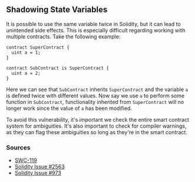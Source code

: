 ## Shadowing State Variables

It is possible to use the same variable twice in Solidity, but it can lead to unintended side effects. This is especially difficult regarding working with multiple contracts. Take the following example:

```
contract SuperContract {
  uint a = 1;
}

contract SubContract is SuperContract {
  uint a = 2;
}
```

Here we can see that `SubContract` inherits `SuperContract` and the variable `a` is defined twice with different values. Now say we use `a` to perform some function in `SubContract`, functionality inherited from `SuperContract` will no longer work since the value of `a` has been modified. 

To avoid this vulnerability, it's important we check the entire smart contract system for ambiguities. It's also important to check for compiler warnings, as they can flag these ambiguities so long as they're in the smart contract.

### Sources

- [SWC-119](https://swcregistry.io/docs/SWC-119)
- [Solidity Issue #2563](https://github.com/ethereum/solidity/issues/2563)
- [Solidity Issue #973](https://github.com/ethereum/solidity/issues/973)